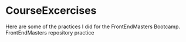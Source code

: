 # CourseExcercises
Here are some of the practices I did for the FrontEndMasters Bootcamp.
FrontEndMasters repository practice
